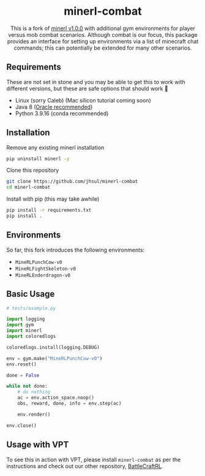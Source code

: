 <h1 align="center">
minerl-combat
</h1>
<p align="center">
This is a fork of <a href="https://github.com/minerllabs/minerl">minerl v1.0.0</a> with additional gym environments for player versus mob combat scenarios. Although combat is our focus, this package provides an interface for setting up environments via a list of minecraft chat commands; this can potentially be extended for many other scenarios.
</p>

## Requirements

These are not set in stone and you may be able to get this to work with different versions, but these are safe options that should work 🤞

- Linux (sorry Caleb) (Mac silicon tutorial coming soon)
- Java 8 ([Oracle recommended](https://www.oracle.com/java/technologies/javase/javase8-archive-downloads.html))
- Python 3.9.16 (conda recommended)

## Installation

Remove any existing minerl installation

```sh
pip uninstall minerl -y
```

Clone this repository

```sh
git clone https://github.com/jhsul/minerl-combat
cd minerl-combat
```

Install with pip (this may take awhile)

```sh
pip install -r requirements.txt
pip install .
```

## Environments

So far, this fork introduces the following environments:

- `MineRLPunchCow-v0`
- `MineRLFightSkeleton-v0`
- `MineRLEnderdragon-v0`

## Basic Usage

```python
# tests/example.py

import logging
import gym
import minerl
import coloredlogs

coloredlogs.install(logging.DEBUG)

env = gym.make("MineRLPunchCow-v0")
env.reset()

done = False

while not done:
    # do nothing
    ac = env.action_space.noop()
    obs, reward, done, info = env.step(ac)

    env.render()

env.close()
```

## Usage with VPT

To see this in action with VPT, please install `minerl-combat` as per the instructions and check out our other repository, [BattleCraftRL](https://github.com/jhsul/battle-craft-rl).
